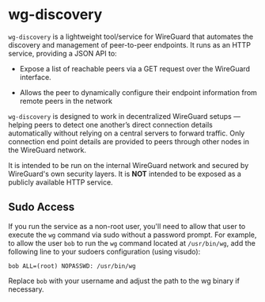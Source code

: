 # wg-discovery

`wg-discovery` is a lightweight tool/service for WireGuard that automates the 
discovery and management of peer-to-peer endpoints. It runs as an HTTP 
service, providing a JSON API to:

- Expose a list of reachable peers via a GET request over the WireGuard 
  interface.

- Allows the peer to dynamically configure their endpoint information from 
  remote peers in the network

`wg-discovery` is designed to work in decentralized WireGuard setups — helping 
peers to detect one another’s direct connection details automatically without 
relying on a central servers to forward traffic. Only connection end point 
details are provided to peers through other nodes in the WireGuard network.

It is intended to be run on the internal WireGuard network and secured by 
WireGuard's own security layers. It is **NOT** intended to be exposed as a 
publicly available HTTP service.

## Sudo Access

If you run the service as a non-root user, you'll need to allow that user to 
execute the `wg` command via sudo without a password prompt. For example, to 
allow the user `bob` to run the `wg` command located at `/usr/bin/wg`, add the 
following line to your sudoers configuration (using visudo):

```sudoers
bob ALL=(root) NOPASSWD: /usr/bin/wg
```

Replace `bob` with your username and adjust the path to the wg binary if necessary.
